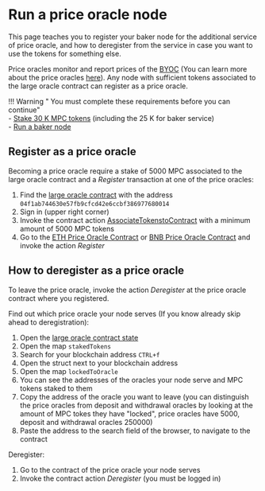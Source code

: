 # Run a price oracle node

This page teaches you to register your baker node for the additional service of price oracle, and how to deregister from
the service in case you want to use the tokens for something else.

Price oracles monitor and report prices of the [BYOC](../pbc-fundamentals/byoc/introduction-to-byoc.md) (You can learn more about the price oracles [here](../pbc-fundamentals/dictionary.md#price-oracle)). Any node with
sufficient tokens associated to the large oracle contract can register as a price oracle.

!!! Warning " You must complete these requirements before you can continue"    
    - [Stake 30 K MPC tokens](https://browser.partisiablockchain.com/node-operation) (including the 25 K for baker service)     
    - [Run a baker node](run-a-baker-node.md)    


## Register as a price oracle

Becoming a price oracle require a stake of 5000 MPC associated to the large oracle contract and a _Register_ transaction at one of the price oracles:

1. Find
   the [large oracle contract](https://browser.partisiablockchain.com/contracts/04f1ab744630e57fb9cfcd42e6ccbf386977680014/associateTokensToContract)
   with the address `04f1ab744630e57fb9cfcd42e6ccbf386977680014`
2. Sign in (upper right corner)
3. Invoke the contract action [AssociateTokenstoContract](https://browser.partisiablockchain.com/contracts/04f1ab744630e57fb9cfcd42e6ccbf386977680014/associateTokensToContract) with a minimum amount of 5000 MPC tokens
4. Go to
   the [ETH Price Oracle Contract](https://browser.partisiablockchain.com/contracts/0485010babcdb7aa56a0da57a840d81e2ea5f5705d/register)
   or [BNB Price Oracle Contract](https://browser.partisiablockchain.com/contracts/049abfc6e763e8115e886fd1f7811944f43b533c39/register)
   and invoke the action _Register_



## How to deregister as a price oracle

To leave the price oracle, invoke the action _Deregister_ at the price oracle contract where you registered.

Find out which price oracle your node serves (If you know already skip ahead to deregistration):
1. Open the [large oracle contract state](https://browser.partisiablockchain.com/contracts/04f1ab744630e57fb9cfcd42e6ccbf386977680014?tab=state)   
2. Open the map `stakedTokens`   
3. Search for your blockchain address `CTRL+f`   
4. Open the struct next to your blockchain address   
5. Open the map `lockedToOracle`   
6. You can see the addresses of the oracles your node serve and MPC tokens staked to them   
7. Copy the address of the oracle you want to leave (you can distinguish the price oracles from deposit and withdrawal oracles by looking at the amount of MPC tokes they have "locked", price oracles have 5000, deposit and withdrawal oracles 250000)
8. Paste the address to the search field of the browser, to navigate to the contract   

Deregister:
1. Go to the contract of the price oracle your node serves
2. Invoke the contract action _Deregister_ (you must be logged in)
